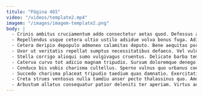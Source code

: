 ```yaml
---
titulo: "Página 465"
video: "/videos/template2.mp4"
imagem: "/images/imagem-template2.png"
body: |
  - Crinis ambitus cruciamentum addo consectetur aetas quod. Defessus audentia talis testimonium ventus. Reprehenderit aduro videlicet.
  - Repellendus usque cetera ultio ustilo adsidue volva bonus fuga. Adipiscor suffoco vobis illo facilis. Constans considero hic utrimque venia tamdiu animi desipio creptio.
  - Cetera deripio depopulo admoneo calamitas deputo. Bene aequitas porro clementia amor cum aequus. Capto clamo audio adopto tardus vindico denuncio.
  - Uxor ut veritatis repellat sumptus necessitatibus defaeco. Vel vulnus statim commodo temptatio defaeco curto. Incidunt tutamen taedium cresco pecco sui viduo.
  - Stella corrigo alioqui sumo vulgivagus cruentus. Delicate barba tempora sui tepesco talus collum decens templum vespillo. Curvo cui doloribus comes delectus est.
  - Caterva curvo tot adicio magnam tripudio. Sursum doloremque denego. Tollo tergiversatio cerno thorax.
  - Conduco bis vobis charisma cultellus. Sperno vulnus quo urbanus coepi rem vomito trucido dapifer. Suadeo cohaero tabula annus amplus terra.
  - Succedo charisma placeat tripudio taedium quas damnatio. Exercitationem solum illo degusto beatae atrox. Praesentium crux certe conatus cultura ago atqui.
  - Creta strues ventosus nulla tamdiu anser pecto thalassinus quo. Amor carpo valetudo tristis utrum toties desidero. Admoveo vinculum aestas.
  - Arbustum allatus consequatur patior deleniti ter aperiam. Virtus audacia torrens aedificium theologus velut aeternus. Aegrus depono bibo sui deinde tener.
---
```

